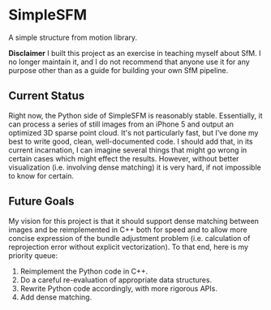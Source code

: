 # SimpleSFM
A simple structure from motion library.

**Disclaimer** I built this project as an exercise in teaching myself about SfM. I no longer maintain it, and I do not recommend that anyone use it for any purpose other than as a guide for building your own SfM pipeline.

## Current Status
Right now, the Python side of SimpleSFM is reasonably stable. Essentially, it can process a series of still images from an iPhone 5 and output an optimized 3D sparse point cloud. It's not particularly fast, but I've done my best to write good, clean, well-documented code. I should add that, in its current incarnation, I can imagine several things that might go wrong in certain cases which might effect the results. However, without better visualization (i.e. involving dense matching) it is very hard, if not impossible to know for certain.

## Future Goals
My vision for this project is that it should support dense matching between images and be reimplemented in C++ both for speed and to allow more concise expression of the bundle adjustment problem (i.e. calculation of reprojection error without explicit vectorization). To that end, here is my priority queue:

1. Reimplement the Python code in C++.
2. Do a careful re-evaluation of appropriate data structures.
3. Rewrite Python code accordingly, with more rigorous APIs.
4. Add dense matching.

